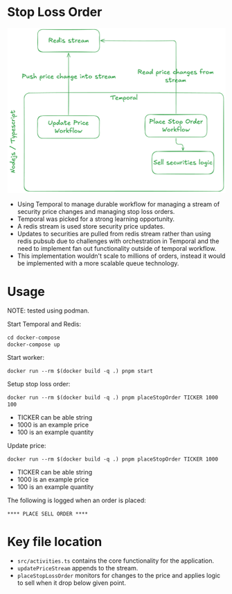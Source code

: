 # Stop Loss Order

![Overview](overview.png "Program overview")

- Using Temporal to manage durable workflow for managing a stream of security price changes and managing stop loss orders.
- Temporal was picked for a strong learning opportunity.
- A redis stream is used store security price updates.
- Updates to securities are pulled from redis stream rather than using redis pubsub due to challenges with orchestration in Temporal and the need to implement fan out functionality outside of temporal workflow.
- This implementation wouldn't scale to millions of orders, instead it would be implemented with a more scalable queue technology.

# Usage

NOTE: tested using podman.

Start Temporal and Redis:

```
cd docker-compose
docker-compose up
```

Start worker:

```
docker run --rm $(docker build -q .) pnpm start
```

Setup stop loss order:

```
docker run --rm $(docker build -q .) pnpm placeStopOrder TICKER 1000 100
```

- TICKER can be able string
- 1000 is an example price
- 100 is an example quantity

Update price:

```
docker run --rm $(docker build -q .) pnpm placeStopOrder TICKER 1000
```

- TICKER can be able string
- 1000 is an example price
- 100 is an example quantity

The following is logged when an order is placed:

```
**** PLACE SELL ORDER ****
```

# Key file location

- `src/activities.ts` contains the core functionality for the application.
- `updatePriceStream` appends to the stream.
- `placeStopLossOrder` monitors for changes to the price and applies logic to sell when it drop below given point.
